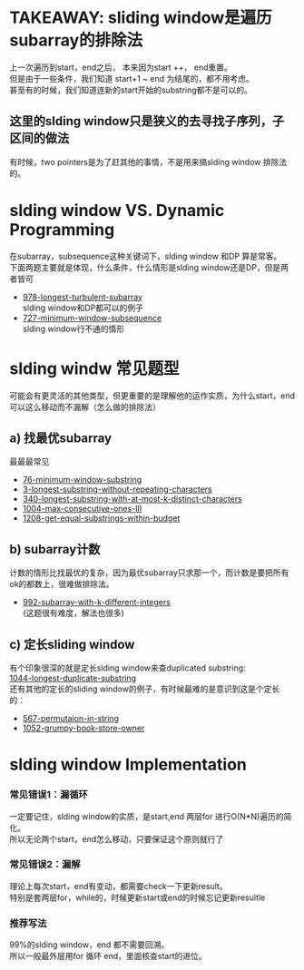 # TAKEAWAY: sliding window是遍历subarray的排除法
上一次遍历到start，end之后， 本来因为start ++， end重置。  
但是由于一些条件，我们知道 start+1 ~ end 为结尾的，都不用考虑。  
甚至有的时候，我们知道连新的start开始的substring都不是可以的。
## 这里的slding window只是狭义的去寻找子序列，子区间的做法
有时候，two pointers是为了赶其他的事情，不是用来搞slding window 排除法的。
# slding window VS. Dynamic Programming
在subarray，subsequence这种关键词下，slding window 和DP 算是常客。  
下面两题主要就是体现，什么条件，什么情形是slding window还是DP，但是两者皆可
- [978-longest-turbulent-subarray](./978-longest-turbulent-subarray.md)   
slding window和DP都可以的例子
- [727-minimum-window-subsequence](./727-minimum-window-subsequence.md)   
slding window行不通的情形
# slding windw 常见题型
可能会有更灵活的其他类型，但更重要的是理解他的运作实质，为什么start，end可以这么移动而不漏解（怎么做的排除法）
## a) 找最优subarray
最最最常见  
- [76-minimum-window-substring](./76-minimum-window-substring.md)
- [3-longest-substring-without-repeating-characters](./3-longest-substring-without-repeating-characters.md)
- [340-longest-substring-with-at-most-k-distinct-characters](./340-longest-substring-with-at-most-k-distinct-characters.md)
- [1004-max-consecutive-ones-III](./1004-max-consecutive-ones-III.md)
- [1208-get-equal-substrings-within-budget](./1208-get-equal-substrings-within-budget.md)
## b) subarray计数
计数的情形比找最优的复杂，因为最优subarray只求那一个，而计数是要把所有ok的都数上，很难做排除法。
- [992-subarray-with-k-different-integers](./992-subarray-with-k-different-integers.md)  
(这题很有难度，解法也很多)
## c) 定长sliding window  
有个印象很深的就是定长slding window来查duplicated substring:  
[1044-longest-duplicate-substring](./1-Topic/Hash/solutions/1044-longest-duplicate-substring.md)  
还有其他的定长的sliding window的例子，有时候最难的是意识到这是个定长的：
- [567-permutaion-in-string](./567-permutaion-in-string.md)
- [1052-grumpy-book-store-owner](./1052-grumpy-book-store-owner.md)
# slding window Implementation
### 常见错误1：漏循环
一定要记住，slding window的实质，是start,end 两层for 进行O(N*N)遍历的简化。  
所以无论两个start，end怎么移动，只要保证这个原则就行了
### 常见错误2：漏解
理论上每次start，end有变动，都需要check一下更新result。  
特别是套两层for，while的，时候更新start或end的时候忘记更新resultle
### 推荐写法
99%的slding window，end 都不需要回溯。  
所以一般最外层用for 循环 end，里面核查start的进位。
